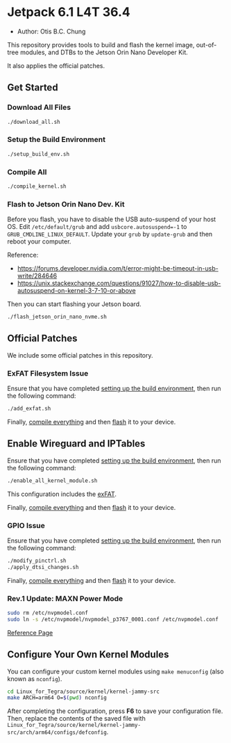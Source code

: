 # Jetpack 6.1 L4T 36.4

- Author: Otis B.C. Chung



This repository provides tools to build and flash the kernel image, out-of-tree modules, and DTBs to the Jetson Orin Nano Developer Kit.

It also applies the official patches.



## Get Started

### Download All Files

```bash
./download_all.sh
```



### Setup the Build Environment

```bash
./setup_build_env.sh
```



### Compile All

```bash
./compile_kernel.sh
```



### Flash to Jetson Orin Nano Dev. Kit

Before you flash, you have to disable the USB auto-suspend of your host OS. Edit `/etc/default/grub` and add `usbcore.autosuspend=-1` to `GRUB_CMDLINE_LINUX_DEFAULT`. Update your `grub` by `update-grub` and then reboot your computer.

Reference: 

- https://forums.developer.nvidia.com/t/error-might-be-timeout-in-usb-write/284646
- https://unix.stackexchange.com/questions/91027/how-to-disable-usb-autosuspend-on-kernel-3-7-10-or-above

Then you can start flashing your Jetson board.

```bash
./flash_jetson_orin_nano_nvme.sh
```



## Official Patches

We include some official patches in this repository.



### ExFAT Filesystem Issue

Ensure that you have completed [setting up the build environment](#Setup-the-Build-Environment), then run the following command:

```bash
./add_exfat.sh
```

Finally, [compile everything](#Compile-All) and then [flash](#Flash-to-Jetson-Orin-Nano-Dev.-Kit) it to your device.



## Enable Wireguard and IPTables

Ensure that you have completed [setting up the build environment](#Setup-the-Build-Environment), then run the following command:

```bash
./enable_all_kernel_module.sh
```

This configuration includes the [exFAT](#ExFAT-Filesystem-Issue).

Finally, [compile everything](#Compile-All) and then [flash](#Flash-to-Jetson-Orin-Nano-Dev.-Kit) it to your device.



### GPIO Issue

Ensure that you have completed [setting up the build environment](#Setup-the-Build-Environment), then run the following command:

```bash
./modify_pinctrl.sh
./apply_dtsi_changes.sh
```

Finally, [compile everything](#Compile-All) and then [flash](#Flash-to-Jetson-Orin-Nano-Dev.-Kit) it to your device.



### Rev.1 Update: MAXN Power Mode

```bash
sudo rm /etc/nvpmodel.conf
sudo ln -s /etc/nvpmodel/nvpmodel_p3767_0001.conf /etc/nvpmodel.conf
```

[Reference Page](https://developer.nvidia.com/embedded/learn/get-started-jetson-orin-nano-devkit#maxn)



## Configure Your Own Kernel Modules

You can configure your custom kernel modules using `make menuconfig` (also known as `nconfig`).

```bash
cd Linux_for_Tegra/source/kernel/kernel-jammy-src
make ARCH=arm64 O=$(pwd) nconfig
```

After completing the configuration, press **F6** to save your configuration file. Then, replace the contents of the saved file with `Linux_for_Tegra/source/kernel/kernel-jammy-src/arch/arm64/configs/defconfig`.

